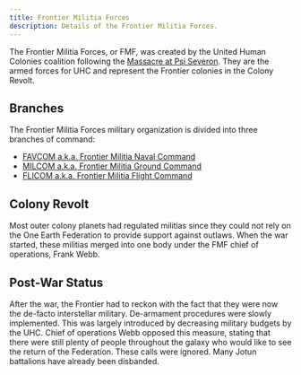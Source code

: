 ```yaml
---
title: Frontier Militia Forces
description: Details of the Frontier Militia Forces.
---
```


The Frontier Militia Forces, or FMF, was created by the United Human Colonies coalition following the [Massacre at Psi Severon](/setting/history#2438-ast---massacre-at-psi-severon). They are the armed forces for UHC and represent the Frontier colonies in the Colony Revolt.

## Branches

The Frontier Militia Forces military organization is divided into three branches of command:

- [FAVCOM a.k.a. Frontier Militia Naval Command](/setting/frontier-militia-naval-command)
- [MILCOM a.k.a. Frontier Militia Ground Command](/setting/frontier-militia-ground-command)
- [FLICOM a.k.a. Frontier Militia Flight Command](/setting/frontier-militia-flight-command)

## Colony Revolt

Most outer colony planets had regulated militias since they could not rely on the One Earth Federation to provide support against outlaws. When the war started, these militias merged into one body under the FMF chief of operations, Frank Webb.

## Post-War Status

After the war, the Frontier had to reckon with the fact that they were now the de-facto interstellar military. De-armament procedures were slowly implemented. This was largely introduced by decreasing military budgets by the UHC. Chief of operations Webb opposed this measure, stating that there were still plenty of people throughout the galaxy who would like to see the return of the Federation. These calls were ignored. Many Jotun battalions have already been disbanded.
